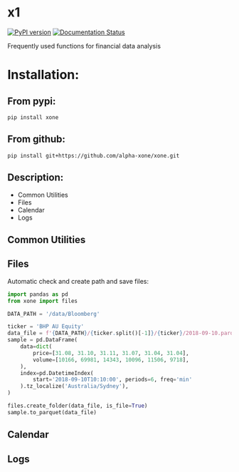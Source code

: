 # x1

[![PyPI version](https://badge.fury.io/py/xone.svg)](https://badge.fury.io/py/xone)
[![Documentation Status](https://readthedocs.org/projects/xone/badge/?version=latest)](https://xone.readthedocs.io/en/latest)

Frequently used functions for financial data analysis

Installation:
=============

From pypi:
----------

```
pip install xone
```

From github:
--------------------------

```
pip install git+https://github.com/alpha-xone/xone.git
```

Description:
------------

- Common Utilities
- Files
- Calendar
- Logs

Common Utilities
----------------

Files
-----

Automatic check and create path and save files:

```python
import pandas as pd
from xone import files

DATA_PATH = '/data/Bloomberg'

ticker = 'BHP AU Equity'
data_file = f'{DATA_PATH}/{ticker.split()[-1]}/{ticker}/2018-09-10.parq'
sample = pd.DataFrame(
    data=dict(
        price=[31.08, 31.10, 31.11, 31.07, 31.04, 31.04],
        volume=[10166, 69981, 14343, 10096, 11506, 9718],
    ),
    index=pd.DatetimeIndex(
        start='2018-09-10T10:10:00', periods=6, freq='min'
    ).tz_localize('Australia/Sydney'),
)

files.create_folder(data_file, is_file=True)
sample.to_parquet(data_file)
```

Calendar
--------

Logs
----

